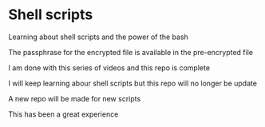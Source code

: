 # Shell scripts
Learning about shell scripts and the power of the bash

The passphrase for the encrypted file is available in the pre-encrypted file

I am done with this series of videos and this repo is complete

I will keep learning abour shell scripts but this repo will no longer be update

A new repo will be made for new scripts

This has been a great experience 
